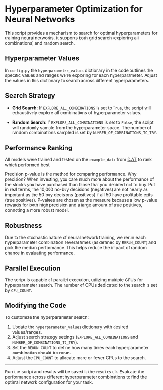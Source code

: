 # Hyperparameter Optimization for Neural Networks

This script provides a mechanism to search for optimal hyperparameters for training neural networks.
It supports both grid search (exploring all combinations) and random search.

## Hyperparameter Values

In `config.py` the `hyperparameter_values` dictionary in the code outlines the specific values and ranges we're
exploring for each hyperparameter. Adjust the values in this dictionary to search across different hyperparameters.

## Search Strategy

- **Grid Search**: If `EXPLORE_ALL_COMBINATIONS` is set to `True`, the script will exhaustively explore all combinations
  of hyperparameter values.

- **Random Search**: If `EXPLORE_ALL_COMBINATIONS` is set to `False`, the script will randomly sample from the
  hyperparameter space. The number of random combinations sampled is set by `NUMBER_OF_COMBINATIONS_TO_TRY`.

## Performance Ranking
All models were trained and tested on the `example_data` from [D.AT](https://d.at/ref/github-python-examples)
to rank which performed best.

Precision p-value is the method for comparing performance.  Why precision?
When investing, you care much more about the performance of the stocks you have purchased
than those that you decided not to buy. Put in real terms, the 10,000 no-buy decisions (negatives)
are not nearly as important as the 50 buy decisions (positives) if all 50 have profitable exits (true positives).
P-values are chosen as the measure because a low p-value rewards for both high precision and a large
amount of true positives, connoting a more robust model.

## Robustness

Due to the stochastic nature of neural network training, we rerun each hyperparameter combination several times (as
defined by `RERUN_COUNT`) and pick the median performance. This helps reduce the impact of random chance in evaluating
performance.

## Parallel Execution

The script is capable of parallel execution, utilizing multiple CPUs for hyperparameter search. The number of CPUs
dedicated to the search is set by `CPU_COUNT`.

## Modifying the Code

To customize the hyperparameter search:

1. Update the `hyperparameter_values` dictionary with desired values/ranges.
2. Adjust search strategy settings (`EXPLORE_ALL_COMBINATIONS` and `NUMBER_OF_COMBINATIONS_TO_TRY`).
3. Set the `RERUN_COUNT` to define how many times each hyperparameter combination should be rerun.
4. Adjust the `CPU_COUNT` to allocate more or fewer CPUs to the search.

---

Run the script and results will be saved it the `results` dir. Evaluate the performance across different hyperparameter
combinations to find the optimal network configuration for your task.